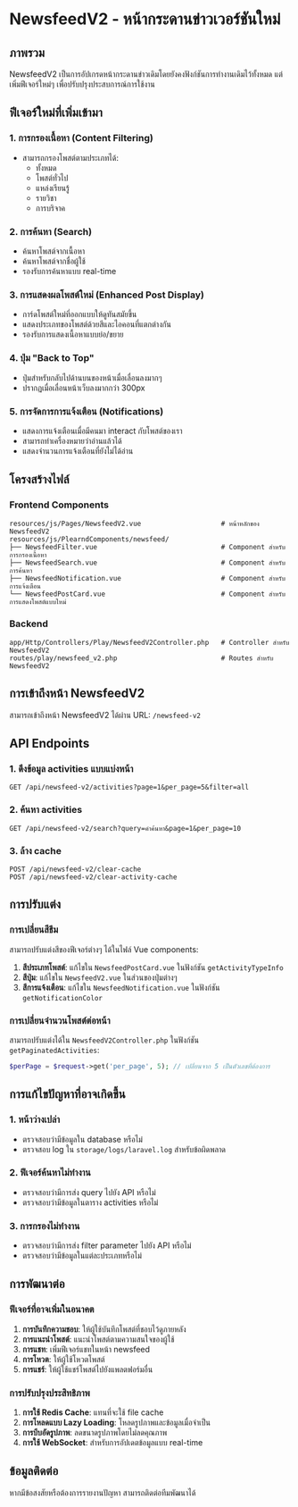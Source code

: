 # NewsfeedV2 - หน้ากระดานข่าวเวอร์ชันใหม่

## ภาพรวม

NewsfeedV2 เป็นการอัปเกรดหน้ากระดานข่าวเดิมโดยยังคงฟังก์ชันการทำงานเดิมไว้ทั้งหมด แต่เพิ่มฟีเจอร์ใหม่ๆ เพื่อปรับปรุงประสบการณ์การใช้งาน

## ฟีเจอร์ใหม่ที่เพิ่มเข้ามา

### 1. การกรองเนื้อหา (Content Filtering)
- สามารถกรองโพสต์ตามประเภทได้:
  - ทั้งหมด
  - โพสต์ทั่วไป
  - แหล่งเรียนรู้
  - รายวิชา
  - การบริจาค

### 2. การค้นหา (Search)
- ค้นหาโพสต์จากเนื้อหา
- ค้นหาโพสต์จากชื่อผู้ใช้
- รองรับการค้นหาแบบ real-time

### 3. การแสดงผลโพสต์ใหม่ (Enhanced Post Display)
- การ์ดโพสต์ใหม่ที่ออกแบบให้ดูทันสมัยขึ้น
- แสดงประเภทของโพสต์ด้วยสีและไอคอนที่แตกต่างกัน
- รองรับการแสดงเนื้อหาแบบย่อ/ขยาย

### 4. ปุ่ม "Back to Top"
- ปุ่มสำหรับกลับไปด้านบนของหน้าเมื่อเลื่อนลงมากๆ
- ปรากฏเมื่อเลื่อนหน้าเว็บลงมากกว่า 300px

### 5. การจัดการการแจ้งเตือน (Notifications)
- แสดงการแจ้งเตือนเมื่อมีคนมา interact กับโพสต์ของเรา
- สามารถทำเครื่องหมายว่าอ่านแล้วได้
- แสดงจำนวนการแจ้งเตือนที่ยังไม่ได้อ่าน

## โครงสร้างไฟล์

### Frontend Components
```
resources/js/Pages/NewsfeedV2.vue                    # หน้าหลักของ NewsfeedV2
resources/js/PlearndComponents/newsfeed/
├── NewsfeedFilter.vue                               # Component สำหรับการกรองเนื้อหา
├── NewsfeedSearch.vue                               # Component สำหรับการค้นหา
├── NewsfeedNotification.vue                         # Component สำหรับการแจ้งเตือน
└── NewsfeedPostCard.vue                             # Component สำหรับการแสดงโพสต์แบบใหม่
```

### Backend
```
app/Http/Controllers/Play/NewsfeedV2Controller.php   # Controller สำหรับ NewsfeedV2
routes/play/newsfeed_v2.php                          # Routes สำหรับ NewsfeedV2
```

## การเข้าถึงหน้า NewsfeedV2

สามารถเข้าถึงหน้า NewsfeedV2 ได้ผ่าน URL: `/newsfeed-v2`

## API Endpoints

### 1. ดึงข้อมูล activities แบบแบ่งหน้า
```
GET /api/newsfeed-v2/activities?page=1&per_page=5&filter=all
```

### 2. ค้นหา activities
```
GET /api/newsfeed-v2/search?query=คำค้นหา&page=1&per_page=10
```

### 3. ล้าง cache
```
POST /api/newsfeed-v2/clear-cache
POST /api/newsfeed-v2/clear-activity-cache
```

## การปรับแต่ง

### การเปลี่ยนสีธีม
สามารถปรับแต่งสีของฟีเจอร์ต่างๆ ได้ในไฟล์ Vue components:

1. **สีประเภทโพสต์**: แก้ไขใน `NewsfeedPostCard.vue` ในฟังก์ชัน `getActivityTypeInfo`
2. **สีปุ่ม**: แก้ไขใน `NewsfeedV2.vue` ในส่วนของปุ่มต่างๆ
3. **สีการแจ้งเตือน**: แก้ไขใน `NewsfeedNotification.vue` ในฟังก์ชัน `getNotificationColor`

### การเปลี่ยนจำนวนโพสต์ต่อหน้า
สามารถปรับแต่งได้ใน `NewsfeedV2Controller.php` ในฟังก์ชัน `getPaginatedActivities`:
```php
$perPage = $request->get('per_page', 5); // เปลี่ยนจาก 5 เป็นตัวเลขที่ต้องการ
```

## การแก้ไขปัญหาที่อาจเกิดขึ้น

### 1. หน้าว่างเปล่า
- ตรวจสอบว่ามีข้อมูลใน database หรือไม่
- ตรวจสอบ log ใน `storage/logs/laravel.log` สำหรับข้อผิดพลาด

### 2. ฟีเจอร์ค้นหาไม่ทำงาน
- ตรวจสอบว่ามีการส่ง query ไปยัง API หรือไม่
- ตรวจสอบว่ามีข้อมูลในตาราง activities หรือไม่

### 3. การกรองไม่ทำงาน
- ตรวจสอบว่ามีการส่ง filter parameter ไปยัง API หรือไม่
- ตรวจสอบว่ามีข้อมูลในแต่ละประเภทหรือไม่

## การพัฒนาต่อ

### ฟีเจอร์ที่อาจเพิ่มในอนาคต
1. **การบันทึกความชอบ**: ให้ผู้ใช้บันทึกโพสต์ที่ชอบไว้ดูภายหลัง
2. **การแนะนำโพสต์**: แนะนำโพสต์ตามความสนใจของผู้ใช้
3. **การแชท**: เพิ่มฟีเจอร์แชทในหน้า newsfeed
4. **การโหวต**: ให้ผู้ใช้โหวตโพสต์
5. **การแชร์**: ให้ผู้ใช้แชร์โพสต์ไปยังแพลตฟอร์มอื่น

### การปรับปรุงประสิทธิภาพ
1. **การใช้ Redis Cache**: แทนที่จะใช้ file cache
2. **การโหลดแบบ Lazy Loading**: โหลดรูปภาพและข้อมูลเมื่อจำเป็น
3. **การบีบอัดรูปภาพ**: ลดขนาดรูปภาพโดยไม่ลดคุณภาพ
4. **การใช้ WebSocket**: สำหรับการอัปเดตข้อมูลแบบ real-time

## ข้อมูลติดต่อ

หากมีข้อสงสัยหรือต้องการรายงานปัญหา สามารถติดต่อทีมพัฒนาได้